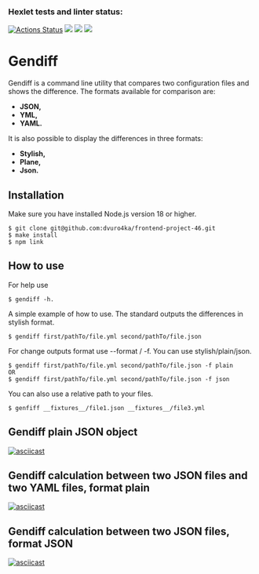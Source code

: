 ### Hexlet tests and linter status:

[![Actions Status](https://github.com/dvuro4ka/frontend-project-46/workflows/hexlet-check/badge.svg)](https://github.com/dvuro4ka/frontend-project-46/actions)
<a href = "https://codeclimate.com/github/dvuro4ka/frontend-project-46/maintainability"><img src ="https://api.codeclimate.com/v1/badges/511480d15febd22127bc/maintainability" /></a>
<a href = "https://codeclimate.com/github/dvuro4ka/frontend-project-46/test_coverage"><img src = "https://api.codeclimate.com/v1/badges/511480d15febd22127bc/test_coverage" /></a>
<a href = "https://github.com/dvuro4ka/frontend-project-46/workflows/build-gendiff.yml"><img src = "https://github.com/dvuro4ka/frontend-project-46/workflows/build-gendiff/badge.svg" /></a>

# Gendiff
Gendiff is a command line utility that compares two configuration files and shows the difference. 
The formats available for comparison are:
- **JSON,** 
- **YML,** 
- **YAML.**

It is also possible to display the differences in three formats:
- **Stylish,**
- **Plane,**
- **Json.**

## Installation
Make sure you have installed Node.js version 18 or higher.

```
$ git clone git@github.com:dvuro4ka/frontend-project-46.git
$ make install
$ npm link
```
## How to use
For help use 
```
$ gendiff -h.
```
A simple example of how to use. The standard outputs the differences in stylish format.
```
$ gendiff first/pathTo/file.yml second/pathTo/file.json
``` 

For change outputs format use --format / -f. You can use stylish/plain/json.
```
$ gendiff first/pathTo/file.yml second/pathTo/file.json -f plain
OR
$ gendiff first/pathTo/file.yml second/pathTo/file.json -f json
```

You can also use a relative path to your files.
```
$ genfiff __fixtures__/file1.json __fixtures__/file3.yml
```
## Gendiff plain JSON object

[![asciicast](https://asciinema.org/a/ezvchfRoivJvTuFeCczbKnD4M.svg)](https://asciinema.org/a/ezvchfRoivJvTuFeCczbKnD4M)

## Gendiff calculation between two JSON files and two YAML files, format plain

[![asciicast](https://asciinema.org/a/bnhP1rDoInW0EXqo5oTgQ3Ezp.svg)](https://asciinema.org/a/bnhP1rDoInW0EXqo5oTgQ3Ezp)

## Gendiff calculation between two JSON files, format JSON
[![asciicast](https://asciinema.org/a/JPIFyTZa0oKDWSwlyMKMTp4U4.svg)](https://asciinema.org/a/JPIFyTZa0oKDWSwlyMKMTp4U4)